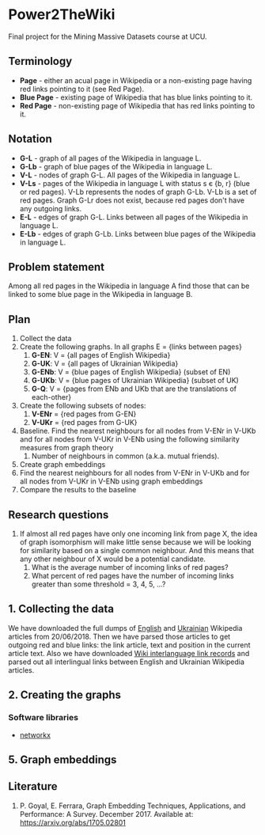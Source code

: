 # Power2TheWiki
Final project for the Mining Massive Datasets course at UCU.

## Terminology
* **Page** - either an acual page in Wikipedia or a non-existing page having red links pointing to it (see Red Page).
* **Blue Page** - existing page of Wikipedia that has blue links pointing to it.
* **Red Page** - non-existing page of Wikipedia that has red links pointing to it.

## Notation
* **G-L** - graph of all pages of the Wikipedia in language L.
* **G-Lb** - graph of blue pages of the Wikipedia in language L.
* **V-L** - nodes of graph G-L. All pages of the Wikipedia in language L.
* **V-Ls** - pages of the Wikipedia in language L with status s є {b, r} (blue or red pages). V-Lb represents the nodes of graph G-Lb. V-Lb is a set of red pages. Graph G-Lr does not exist, because red pages don't have any outgoing links.
* **E-L** - edges of graph G-L. Links between all pages of the Wikipedia in language L.
* **E-Lb** - edges of graph G-Lb. Links between blue pages of the Wikipedia in language L.

## Problem statement
Among all red pages in the Wikipedia in language A find those that can be linked to some blue page in the Wikipedia in language B.

## Plan
1. Collect the data
2. Create the following graphs. In all graphs E = {links between pages}
    1. **G-EN**: V = {all pages of English Wikipedia}
    2. **G-UK**: V = {all pages of Ukrainian Wikipedia}
    3. **G-ENb**: V = {blue pages of English Wikipedia} (subset of EN)
    4. **G-UKb**: V = {blue pages of Ukrainian Wikipedia} (subset of UK)
    5. **G-Q**: V = {pages from ENb and UKb that are the translations of each-other}
3. Create the following subsets of nodes:
    1. **V-ENr** = {red pages from G-EN}
    2. **V-UKr** = {red pages from G-UK}
4. Baseline. Find the nearest neighbours for all nodes from V-ENr in V-UKb and for all nodes from V-UKr in V-ENb using the following similarity measures from graph theory
    1. Number of neighbours in common (a.k.a. mutual friends).
5. Create graph embeddings
6. Find the nearest neighbours for all nodes from V-ENr in V-UKb and for all nodes from V-UKr in V-ENb using graph embeddings
7. Compare the results to the baseline

## Research questions
1. If almost all red pages have only one incoming link from page X, the idea of graph isomorphism will make little sense because we will be looking for similarity based on a single common neighbour. And this means that any other neighbour of X would be a potential candidate.
    1. What is the average number of incoming links of red pages?
    2. What percent of red pages have the number of incoming links greater than some threshold = 3, 4, 5, ...?

## 1. Collecting the data
We have downloaded the full dumps of [English](https://dumps.wikimedia.org/enwiki/20180620/) and [Ukrainian](https://dumps.wikimedia.org/ukwiki/20180620/) Wikipedia articles from 20/06/2018. Then we have parsed those articles to get outgoing red and blue links: the link article, text and position in the current article text. Also we have downloaded [Wiki interlanguage link records](https://dumps.wikimedia.org/ukwiki/20180620/ukwiki-20180620-langlinks.sql.gz) and parsed out all interlingual links between English and Ukrainian Wikipedia articles.

## 2. Creating the graphs

### Software libraries

* [networkx](https://networkx.github.io)

## 5. Graph embeddings

## Literature

1. P. Goyal, E. Ferrara, Graph Embedding Techniques, Applications, and Performance: A Survey. December 2017. Available at: https://arxiv.org/abs/1705.02801
